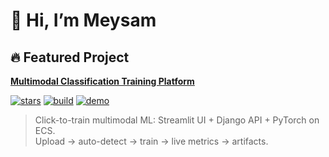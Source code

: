 # 👋 Hi, I’m Meysam  

## 🔥 Featured Project  
**[Multimodal Classification Training Platform](https://github.com/meysam-safarzadeh/multimodal_demo)**

[![stars](https://img.shields.io/github/stars/meysam-safarzadeh/multimodal_demo?style=social)](https://github.com/meysam-safarzadeh/multimodal_demo/stargazers)
[![build](https://img.shields.io/github/actions/workflow/status/meysam-safarzadeh/multimodal_demo/ml-ci.yml?label=CI)](https://github.com/meysam-safarzadeh/multimodal_demo/actions)
[![demo](https://img.shields.io/badge/Live%20Demo-Open-blue)](https://meysam.ngrok.pro/)

> Click-to-train multimodal ML: Streamlit UI + Django API + PyTorch on ECS.  
> Upload → auto-detect → train → live metrics → artifacts.
